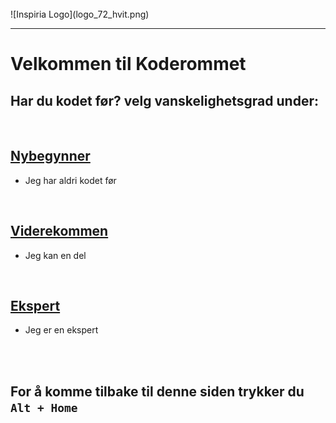 <br>
![Inspiria Logo](logo_72_hvit.png)

------------------------------------------------------

# **Velkommen til Koderommet**


## Har du kodet før? velg vanskelighetsgrad under:

<br>

## [Nybegynner](nybegynner.md)
- Jeg har aldri kodet før

<br>

## [Viderekommen](viderekommen.md)
- Jeg kan en del

<br>

## [Ekspert](ekspert.md)
- Jeg er en ekspert

<br>
<br>

## For å komme tilbake til denne siden trykker du `Alt + Home`
